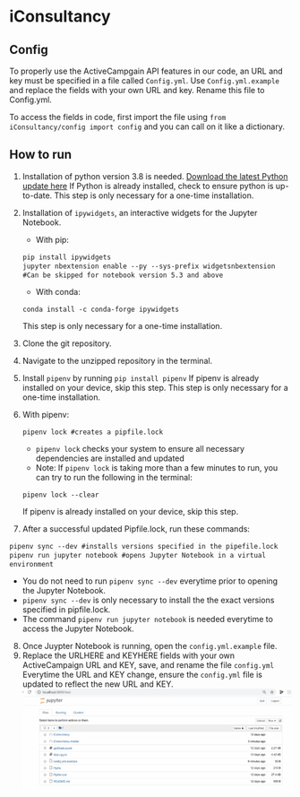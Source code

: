 # iConsultancy

## Config
To properly use the ActiveCampgain API features in our code, an URL and key must be specified in a file called `Config.yml`. Use `Config.yml.example` and replace the fields with your own URL and key. Rename this file to Config.yml.

To access the fields in code, first import the file using ```from iConsultancy/config import config``` and you can call on it like a dictionary.

## How to run
1. Installation of python version 3.8 is needed. 
   [Download the latest Python update here](https://www.python.org/) 
   If Python is already installed, check to ensure python is up-to-date.
   This step is only necessary for a one-time installation.
   
2. Installation of `ipywidgets`, an interactive widgets for the Jupyter Notebook.
   - With pip:
    ```
    pip install ipywidgets
    jupyter nbextension enable --py --sys-prefix widgetsnbextension  #Can be skipped for notebook version 5.3 and above
    ```
    - With conda:
    ```
    conda install -c conda-forge ipywidgets
    ```
    This step is only necessary for a one-time installation.
    
3. Clone the git repository.
4. Navigate to the unzipped repository in the terminal.
5. Install `pipenv` by running `pip install pipenv`
   If pipenv is already installed on your device, skip this step. This step is only necessary for a one-time installation. 
   
6. With pipenv: 
   ```
   pipenv lock #creates a pipfile.lock
   ```
   - `pipenv lock` checks your system to ensure all necessary dependencies are installed and updated
   - Note: If `pipenv lock` is taking more than a few minutes to run, you can try to run the following in the terminal:
   ```
   pipenv lock --clear
   ```
   If pipenv is already installed on your device, skip this step. 

7. After a successful updated Pipfile.lock, run these commands:
```
pipenv sync --dev #installs versions specified in the pipefile.lock
pipenv run jupyter notebook #opens Jupyter Notebook in a virtual environment
```
   - You do not need to run `pipenv sync --dev` everytime prior to opening the Jupyter Notebook. 
   - `pipenv sync --dev` is only necessary to install the the exact versions specified in pipfile.lock. 
   - The command `pipenv run jupyter notebook` is needed everytime to access the Jupyter Notebook.

8. Once Juypter Notebook is running, open the `config.yml.example` file.
9. Replace the URLHERE and KEYHERE fields with your own ActiveCampaign URL and KEY, save, and rename the file `config.yml`
   Everytime the URL and KEY change, ensure the `config.yml` file is updated to reflect the new URL and KEY.
![](URL_KEY_tutorial_README.gif)

